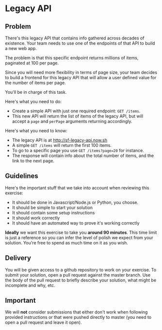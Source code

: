 # Legacy API

## Problem

There's this legacy API that contains info gathered across decades of existence. Your team needs to use one of the endpoints of that API to build a new web app.

The problem is that this specific endpoint returns millions of items, paginated at 100 per page.

Since you will need more flexibility in terms of page size, your team decides to build a frontend for this legacy API that will allow a user defined value for the number of items per page.

You'll be in charge of this task.

Here's what you need to do:

- Create a simple API with just one required endpoint: `GET /items`.
- This new API will return the list of items of the legacy API, but will accept a `page` and `perPage` arguments returning accordingly.


Here's what you need to know:

- The legacy API is at http://sf-legacy-api.now.sh
- A simple `GET /items` will return the first 100 items.
- To go to a specific page you use `GET /items?page=20` for instance.
- The response will contain info about the total number of items, and the link to the next page.


## Guidelines

Here's the important stuff that we take into account when reviewing this exercise:

- It should be done in Javascript/Node.js or Python, you choose.
- It should be simple to start your solution
- It should contain some setup instructions
- It should work correctly
- It should have an automated way to prove it's working correctly

**Ideally** we want this exercise to take you **around 90 minutes**. This time limit is just a reference so you can infer the level of polish we expect from your solution. You're free to spend as much time on it as you wish.

## Delivery

You will be given access to a github repository to work on your exercise. To submit your solution, open a pull request against the master branch. Use the body of the pull request to briefly describe your solution, what might be incomplete and why, etc.

## Important

We will **not** consider submissions that either don't work when following provided instructions or that were pushed directly to master (you need to open a pull request and leave it open).
